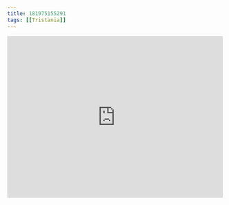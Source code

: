```yaml
---
title: 181975155291
tags: [[Tristania]]
---
```

<iframe allow="accelerometer; autoplay; clipboard-write; encrypted-media; gyroscope; picture-in-picture" allowfullscreen="" frameborder="0" height="375" id="youtube_iframe" src="https://www.youtube.com/embed/9KYtZ6SRSGQ?feature=oembed&amp;enablejsapi=1&amp;origin=https://safe.txmblr.com&amp;wmode=opaque" width="500"></iframe>